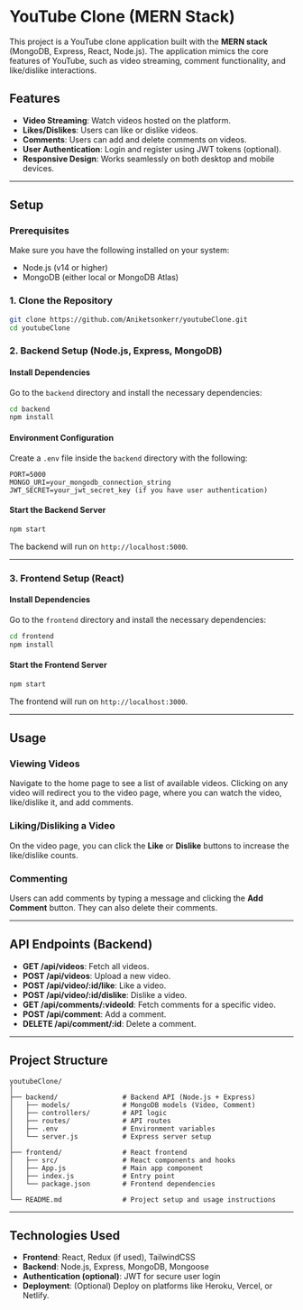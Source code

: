 # YouTube Clone (MERN Stack)

This project is a YouTube clone application built with the **MERN stack** (MongoDB, Express, React, Node.js). The application mimics the core features of YouTube, such as video streaming, comment functionality, and like/dislike interactions.

## Features

- **Video Streaming**: Watch videos hosted on the platform.
- **Likes/Dislikes**: Users can like or dislike videos.
- **Comments**: Users can add and delete comments on videos.
- **User Authentication**: Login and register using JWT tokens (optional).
- **Responsive Design**: Works seamlessly on both desktop and mobile devices.

---

## Setup

### Prerequisites

Make sure you have the following installed on your system:

- Node.js (v14 or higher)
- MongoDB (either local or MongoDB Atlas)

### 1. Clone the Repository

```bash
git clone https://github.com/Aniketsonkerr/youtubeClone.git
cd youtubeClone
```

### 2. Backend Setup (Node.js, Express, MongoDB)

#### Install Dependencies

Go to the `backend` directory and install the necessary dependencies:

```bash
cd backend
npm install
```

#### Environment Configuration

Create a `.env` file inside the `backend` directory with the following:

```
PORT=5000
MONGO_URI=your_mongodb_connection_string
JWT_SECRET=your_jwt_secret_key (if you have user authentication)
```

#### Start the Backend Server

```bash
npm start
```

The backend will run on `http://localhost:5000`.

---

### 3. Frontend Setup (React)

#### Install Dependencies

Go to the `frontend` directory and install the necessary dependencies:

```bash
cd frontend
npm install
```

#### Start the Frontend Server

```bash
npm start
```

The frontend will run on `http://localhost:3000`.

---

## Usage

### Viewing Videos

Navigate to the home page to see a list of available videos. Clicking on any video will redirect you to the video page, where you can watch the video, like/dislike it, and add comments.

### Liking/Disliking a Video

On the video page, you can click the **Like** or **Dislike** buttons to increase the like/dislike counts.

### Commenting

Users can add comments by typing a message and clicking the **Add Comment** button. They can also delete their comments.

---

## API Endpoints (Backend)

- **GET /api/videos**: Fetch all videos.
- **POST /api/videos**: Upload a new video.
- **POST /api/video/:id/like**: Like a video.
- **POST /api/video/:id/dislike**: Dislike a video.
- **GET /api/comments/:videoId**: Fetch comments for a specific video.
- **POST /api/comment**: Add a comment.
- **DELETE /api/comment/:id**: Delete a comment.

---

## Project Structure

```
youtubeClone/
│
├── backend/                # Backend API (Node.js + Express)
│   ├── models/             # MongoDB models (Video, Comment)
│   ├── controllers/        # API logic
│   ├── routes/             # API routes
│   ├── .env                # Environment variables
│   └── server.js           # Express server setup
│
├── frontend/               # React frontend
│   ├── src/                # React components and hooks
│   ├── App.js              # Main app component
│   ├── index.js            # Entry point
│   └── package.json        # Frontend dependencies
│
└── README.md               # Project setup and usage instructions
```

---

## Technologies Used

- **Frontend**: React, Redux (if used), TailwindCSS
- **Backend**: Node.js, Express, MongoDB, Mongoose
- **Authentication (optional)**: JWT for secure user login
- **Deployment**: (Optional) Deploy on platforms like Heroku, Vercel, or Netlify.

